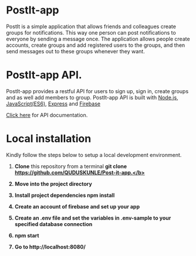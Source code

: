 # PostIt-app
  PostIt is a simple application that allows friends and colleagues create groups for notifications. This way one person can post       notifications to everyone by sending a message once. The application allows people create accounts, create groups and add registered users  to the groups, and then send messages out to these groups whenever they want.

# PostIt-app API.
  PostIt-app provides a restful API for users to sign up, sign in, create groups and as well add members to group.
  PostIt-app API is built with <a href="https://nodejs.org/">Node.js</a>, <a href="https://www.javascript.com/">JavaScript(ES6)</a>, <a href="https://expressjs.com/">Express</a> and <a href="https://firebase.google.com/">Firebase</a>

 <a href="https://github.com/QUDUSKUNLE/Post-it-app/tree/develop">Click here</a> for API documentation.

# Local installation
  Kindly follow the steps below to setup a local development environment.
  1. <b>Clone</b> this repository from a terminal <b>git clone https://github.com/QUDUSKUNLE/Post-it-app.</b>
  
  2. Move into the project directory
  
  3. Install project dependencies <b>npm install</b>
  
  4. Create an account of firebase and set up your app
  
  5. Create an .env file and set the variables in .env-sample to your specified database connection
  
  6. <b>npm start</b>
  
  7. Go to <b>http://localhost:8080/</b>
  
  
